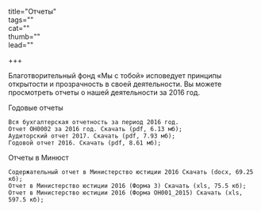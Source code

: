 title="Отчеты"  
tags=""  
cat=""  
thumb=""  
lead=""  

+++

Благотворительный фонд «Мы с тобой» исповедует принципы открытости и прозрачность в своей деятельности. Вы можете просмотреть отчеты о нашей деятельности за 2016 год.

Годовые отчеты

    Вся бухгалтерская отчетность за период 2016 год.
    Отчет ОН0002 за 2016 год. Скачать (pdf, 6.13 мб);
    Аудиторский отчет 2017. Скачать (pdf, 7.93 мб);
    Годовой отчет 2016. Скачать (pdf, 8.61 мб);

Отчеты в Минюст

    Содержательный отчет в Министерство юстиции 2016 Скачать (docx, 69.25 кб);
    Отчет в Министерство юстиции 2016 (Форма 3) Скачать (xls, 75.5 кб);
    Отчет в Министерство юстиции 2016 (Форма ОН001_2015) Скачать (xls, 597.5 кб);
